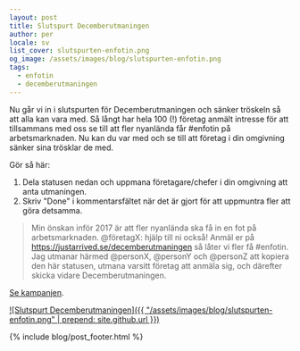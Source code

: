 ```yaml
---
layout: post
title: Slutspurt Decemberutmaningen
author: per
locale: sv
list_cover: slutspurten-enfotin.png
og_image: /assets/images/blog/slutspurten-enfotin.png
tags:
  - enfotin
  - decemberutmaningen
---
```


Nu går vi in i slutspurten för Decemberutmaningen och sänker tröskeln så att alla kan vara med.
Så långt har hela 100 (!) företag anmält intresse för att tillsammans med oss se till att fler nyanlända får #enfotin på arbetsmarknaden. Nu kan du var med och se till att företag i din omgivning sänker sina trösklar de med.

Gör så här:

1. Dela statusen nedan och uppmana företagare/chefer i din omgivning att anta utmaningen.
2. Skriv "Done" i kommentarsfältet när det är gjort för att uppmuntra fler att göra detsamma.


> Min önskan inför 2017 är att fler nyanlända ska få in en fot på arbetsmarknaden. @företagX: hjälp till ni också! Anmäl er på https://justarrived.se/decemberutmaningen så låter vi fler få #enfotin.
> Jag utmanar härmed @personX, @personY och @personZ att kopiera den här statusen, utmana varsitt företag att anmäla sig, och därefter skicka vidare Decemberutmaningen.


[Se kampanjen](https://justarrived.se/decemberutmaningen).

[![Slutspurt Decemberutmaningen]({{ "/assets/images/blog/slutspurten-enfotin.png" | prepend: site.github.url }})](https://justarrived.se/decemberutmaningen)


{% include blog/post_footer.html %}
